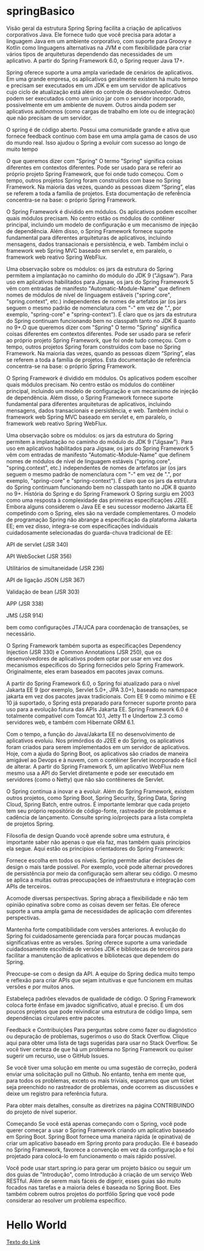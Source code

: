 # springBasico
Visão geral da estrutura Spring
Spring facilita a criação de aplicativos corporativos Java. Ele fornece tudo que você precisa para adotar a linguagem Java em um ambiente corporativo, com suporte para Groovy e Kotlin como linguagens alternativas na JVM e com flexibilidade para criar vários tipos de arquiteturas dependendo das necessidades de um aplicativo. A partir do Spring Framework 6.0, o Spring requer Java 17+.

Spring oferece suporte a uma ampla variedade de cenários de aplicativos. Em uma grande empresa, os aplicativos geralmente existem há muito tempo e precisam ser executados em um JDK e em um servidor de aplicativos cujo ciclo de atualização está além do controle do desenvolvedor. Outros podem ser executados como um único jar com o servidor incorporado, possivelmente em um ambiente de nuvem. Outros ainda podem ser aplicativos autônomos (como cargas de trabalho em lote ou de integração) que não precisam de um servidor.

O spring é de código aberto. Possui uma comunidade grande e ativa que fornece feedback contínuo com base em uma ampla gama de casos de uso do mundo real. Isso ajudou o Spring a evoluir com sucesso ao longo de muito tempo


O que queremos dizer com "Spring"
O termo "Spring" significa coisas diferentes em contextos diferentes. Pode ser usado para se referir ao próprio projeto Spring Framework, que foi onde tudo começou. Com o tempo, outros projetos Spring foram construídos com base no Spring Framework. Na maioria das vezes, quando as pessoas dizem “Spring”, elas se referem a toda a família de projetos. Esta documentação de referência concentra-se na base: o próprio Spring Framework.

O Spring Framework é dividido em módulos. Os aplicativos podem escolher quais módulos precisam. No centro estão os módulos do contêiner principal, incluindo um modelo de configuração e um mecanismo de injeção de dependência. Além disso, o Spring Framework fornece suporte fundamental para diferentes arquiteturas de aplicativos, incluindo mensagens, dados transacionais e persistência, e web. Também inclui o framework web Spring MVC baseado em servlet e, em paralelo, o framework web reativo Spring WebFlux.

Uma observação sobre os módulos: os jars da estrutura do Spring permitem a implantação no caminho do módulo do JDK 9 ("Jigsaw"). Para uso em aplicativos habilitados para Jigsaw, os jars do Spring Framework 5 vêm com entradas de manifesto "Automatic-Module-Name" que definem nomes de módulos de nível de linguagem estáveis ("spring.core", "spring.context", etc.) independentes de nomes de artefatos jar (os jars seguem o mesmo padrão de nomenclatura com "-" em vez de ".", por exemplo, "spring-core" e "spring-context"). É claro que os jars da estrutura do Spring continuam funcionando bem no classpath tanto no JDK 8 quanto no 9+.O que queremos dizer com "Spring"
O termo "Spring" significa coisas diferentes em contextos diferentes. Pode ser usado para se referir ao próprio projeto Spring Framework, que foi onde tudo começou. Com o tempo, outros projetos Spring foram construídos com base no Spring Framework. Na maioria das vezes, quando as pessoas dizem “Spring”, elas se referem a toda a família de projetos. Esta documentação de referência concentra-se na base: o próprio Spring Framework.

O Spring Framework é dividido em módulos. Os aplicativos podem escolher quais módulos precisam. No centro estão os módulos do contêiner principal, incluindo um modelo de configuração e um mecanismo de injeção de dependência. Além disso, o Spring Framework fornece suporte fundamental para diferentes arquiteturas de aplicativos, incluindo mensagens, dados transacionais e persistência, e web. Também inclui o framework web Spring MVC baseado em servlet e, em paralelo, o framework web reativo Spring WebFlux.

Uma observação sobre os módulos: os jars da estrutura do Spring permitem a implantação no caminho do módulo do JDK 9 ("Jigsaw"). Para uso em aplicativos habilitados para Jigsaw, os jars do Spring Framework 5 vêm com entradas de manifesto "Automatic-Module-Name" que definem nomes de módulos de nível de linguagem estáveis ("spring.core", "spring.context", etc.) independentes de nomes de artefatos jar (os jars seguem o mesmo padrão de nomenclatura com "-" em vez de ".", por exemplo, "spring-core" e "spring-context"). É claro que os jars da estrutura do Spring continuam funcionando bem no classpath tanto no JDK 8 quanto no 9+.
História do Spring e do Spring Framework
O Spring surgiu em 2003 como uma resposta à complexidade das primeiras especificações J2EE. Embora alguns considerem o Java EE e seu sucessor moderno Jakarta EE competindo com o Spring, eles são na verdade complementares. O modelo de programação Spring não abrange a especificação da plataforma Jakarta EE; em vez disso, integra-se com especificações individuais cuidadosamente selecionadas do guarda-chuva tradicional de EE:

API de servlet (JSR 340)

API WebSocket (JSR 356)

Utilitários de simultaneidade (JSR 236)

API de ligação JSON (JSR 367)

Validação de bean (JSR 303)

APP (JSR 338)

JMS (JSR 914)

bem como configurações JTA/JCA para coordenação de transações, se necessário.

O Spring Framework também suporta as especificações Dependency Injection (JSR 330) e Common Annotations (JSR 250), que os desenvolvedores de aplicativos podem optar por usar em vez dos mecanismos específicos do Spring fornecidos pelo Spring Framework. Originalmente, eles eram baseados em pacotes javax comuns.

A partir do Spring Framework 6.0, o Spring foi atualizado para o nível Jakarta EE 9 (por exemplo, Servlet 5.0+, JPA 3.0+), baseado no namespace jakarta em vez dos pacotes javax tradicionais. Com EE 9 como mínimo e EE 10 já suportado, o Spring está preparado para fornecer suporte pronto para uso para a evolução futura das APIs Jakarta EE. Spring Framework 6.0 é totalmente compatível com Tomcat 10.1, Jetty 11 e Undertow 2.3 como servidores web, e também com Hibernate ORM 6.1.

Com o tempo, a função do Java/Jakarta EE no desenvolvimento de aplicativos evoluiu. Nos primórdios do J2EE e do Spring, os aplicativos foram criados para serem implementados em um servidor de aplicativos. Hoje, com a ajuda do Spring Boot, os aplicativos são criados de maneira amigável ao Devops e à nuvem, com o contêiner Servlet incorporado e fácil de alterar. A partir do Spring Framework 5, um aplicativo WebFlux nem mesmo usa a API do Servlet diretamente e pode ser executado em servidores (como o Netty) que não são contêineres de Servlet.

O Spring continua a inovar e a evoluir. Além do Spring Framework, existem outros projetos, como Spring Boot, Spring Security, Spring Data, Spring Cloud, Spring Batch, entre outros. É importante lembrar que cada projeto tem seu próprio repositório de código-fonte, rastreador de problemas e cadência de lançamento. Consulte spring.io/projects para a lista completa de projetos Spring.

Filosofia de design
Quando você aprende sobre uma estrutura, é importante saber não apenas o que ela faz, mas também quais princípios ela segue. Aqui estão os princípios orientadores do Spring Framework:

Fornece escolha em todos os níveis. Spring permite adiar decisões de design o mais tarde possível. Por exemplo, você pode alternar provedores de persistência por meio da configuração sem alterar seu código. O mesmo se aplica a muitas outras preocupações de infraestrutura e integração com APIs de terceiros.

Acomode diversas perspectivas. Spring abraça a flexibilidade e não tem opinião opinativa sobre como as coisas devem ser feitas. Ele oferece suporte a uma ampla gama de necessidades de aplicação com diferentes perspectivas.

Mantenha forte compatibilidade com versões anteriores. A evolução do Spring foi cuidadosamente gerenciada para forçar poucas mudanças significativas entre as versões. Spring oferece suporte a uma variedade cuidadosamente escolhida de versões JDK e bibliotecas de terceiros para facilitar a manutenção de aplicativos e bibliotecas que dependem do Spring.

Preocupe-se com o design da API. A equipe do Spring dedica muito tempo e reflexão para criar APIs que sejam intuitivas e que funcionem em muitas versões e por muitos anos.

Estabeleça padrões elevados de qualidade de código. O Spring Framework coloca forte ênfase em javadoc significativo, atual e preciso. É um dos poucos projetos que pode reivindicar uma estrutura de código limpa, sem dependências circulares entre pacotes.

Feedback e Contribuições
Para perguntas sobre como fazer ou diagnóstico ou depuração de problemas, sugerimos o uso do Stack Overflow. Clique aqui para obter uma lista de tags sugeridas para usar no Stack Overflow. Se você tiver certeza de que há um problema no Spring Framework ou quiser sugerir um recurso, use o GitHub Issues.

Se você tiver uma solução em mente ou uma sugestão de correção, poderá enviar uma solicitação pull no Github. No entanto, tenha em mente que, para todos os problemas, exceto os mais triviais, esperamos que um ticket seja preenchido no rastreador de problemas, onde ocorrem as discussões e deixe um registro para referência futura.

Para obter mais detalhes, consulte as diretrizes na página CONTRIBUINDO do projeto de nível superior.

Começando
Se você está apenas começando com o Spring, você pode querer começar a usar o Spring Framework criando um aplicativo baseado em Spring Boot. Spring Boot fornece uma maneira rápida (e opinativa) de criar um aplicativo baseado em Spring pronto para produção. Ele é baseado no Spring Framework, favorece a convenção em vez da configuração e foi projetado para colocá-lo em funcionamento o mais rápido possível.

Você pode usar start.spring.io para gerar um projeto básico ou seguir um dos guias de "Introdução", como Introdução à criação de um serviço Web RESTful. Além de serem mais fáceis de digerir, esses guias são muito focados nas tarefas e a maioria deles é baseada no Spring Boot. Eles também cobrem outros projetos do portfólio Spring que você pode considerar ao resolver um problema específico.
# Hello World
[Texto do Link](./README.md)

